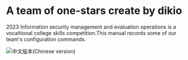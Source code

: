 # A team of one-stars create by dikio

2023 Information security management and  evaluation operations is a vocaltional college skills competition.This manual records some of our team's configuration commands.

![中文版本(Chinese version)](./)
